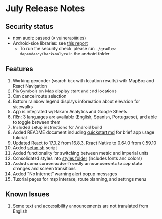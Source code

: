 # July Release Notes

## Security status
- npm audit: passed (0 vulnerabilities)
- Android-side libraries: see [this report](../../android/app/build/reports/dependency-check-report.html)
  - To run the security check, please run `./gradlew dependencyCheckAnalyze` in the android folder.

## Features
1. Working geocoder (search box with location results) with MapBox and React Navigation
2. Pin Symbols on Map display start and end locations
3. Can cancel route selection
4. Bottom rainbow legend displays information about elevation for sidewalks
5. App is integrated w/ Rakam Analytics and Google Sheets
6. i18n: 3 languages are available (English, Spanish, Portuguese), and able to toggle between them
7. Included setup instructions for Android build
8. Added README document including [quickstart.md](docs/quickstart.md) for brief app usage tutorial
9. Updated React to 17.0.2 from 16.8.3, React Native to 0.64.0 from 0.59.10
10. Added [setup.sh](setup.sh) script
11. Added functionality for switching between metric and imperial units 
12. Consolidated styles into [styles folder](src/styles/index.js) (includes fonts and colors)
13. Added some screenreader-friendly announcements to app state changes and screen transitions
14. Added "No Internet" warning alert popup messages
15. Tutorial pages for map interace, route planning, and settings menu

## Known Issues
1. Some text and accessibility announcements are not translated from English